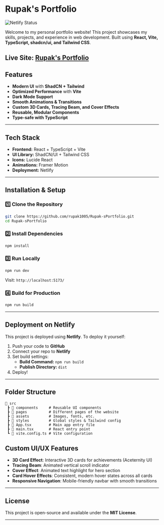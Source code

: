 #  Rupak's Portfolio

![Netlify Status](https://api.netlify.com/api/v1/badges/db718536-cb6a-44c1-b38c-f6c5396a4c4c/deploy-status)

Welcome to my personal portfolio website! This project showcases my skills, projects, and experience in web development. Built using **React, Vite, TypeScript, shadcn/ui, and Tailwind CSS**.

 **Live Site:** [Rupak's Portfolio](https://rupak-s.netlify.app)
---
##  Features

- **Modern UI** with **ShadCN + Tailwind**
- **Optimized Performance** with **Vite**
- **Dark Mode Support**
- **Smooth Animations & Transitions**
- **Custom 3D Cards, Tracing Beam, and Cover Effects**
- **Reusable, Modular Components**
- **Type-safe with TypeScript**

---

##  Tech Stack

- **Frontend:** React + TypeScript + Vite
- **UI Library:** ShadCN/UI + Tailwind CSS
- **Icons:** Lucide React
- **Animations:** Framer Motion
- **Deployment:** Netlify

---

##  Installation & Setup

### 1️⃣ Clone the Repository
```sh
git clone https://github.com/rupak1005/Rupak-sPortfolio.git
cd Rupak-sPortfolio
```

### 2️⃣ Install Dependencies
```sh
npm install
```
### 3️⃣ Run Locally
```sh
npm run dev
```
Visit: `http://localhost:5173/`

### 4️⃣ Build for Production
```sh
npm run build
```

---

##  Deployment on Netlify

This project is deployed using **Netlify**. To deploy it yourself:

1. Push your code to **GitHub**
2. Connect your repo to **Netlify**
3. Set build settings:
   - **Build Command:** `npm run build`
   - **Publish Directory:** `dist`
4. Deploy! 

---

##  Folder Structure

```
📂 src
 ┣ 📂 components     # Reusable UI components
 ┣ 📂 pages          # Different pages of the website
 ┣ 📂 assets         # Images, fonts, etc.
 ┣ 📂 styles         # Global styles & Tailwind config
 ┣ 📜 App.tsx        # Main app entry file
 ┣ 📜 main.tsx       # React entry point
 ┗ 📜 vite.config.ts # Vite configuration
```

## Custom UI/UX Features

- **3D Card Effect**: Interactive 3D cards for achievements (Aceternity UI)
- **Tracing Beam**: Animated vertical scroll indicator
- **Cover Effect**: Animated text highlight for hero section
- **Card Hover Effects**: Consistent, modern hover states across all cards
- **Responsive Navigation**: Mobile-friendly navbar with smooth transitions
 
--- 

##  License
This project is open-source and available under the **MIT License**.

---
